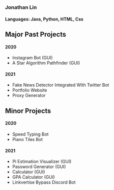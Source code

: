 ### Jonathan Lin
#### Languages: Java, Python, HTML, Css
### 

## Major Past Projects
#### 2020
- Instagram Bot (GUI)
- A Star Algorithm Pathfinder (GUI)

#### 2021
- Fake News Detector Integrated With Twitter Bot
- Portfolio Website
- Proxy Generator

## Minor Projects
#### 2020
- Speed Typing Bot
- Piano Tiles Bot
#### 2021
- Pi Estimation Visualizer (GUI)
- Password Generator (GUI)
- Calculator (GUI)
- GPA Calculator (GUI)
- Linkvertise Bypass Discord Bot
